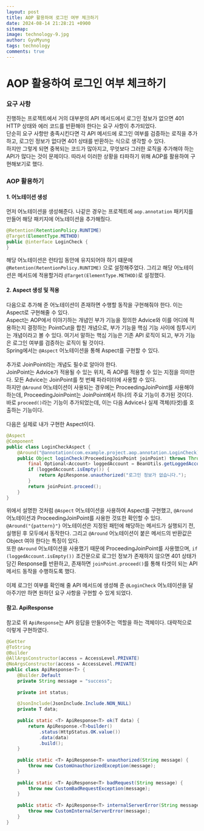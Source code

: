 ```yaml
---
layout:	post
title: AOP 활용하여 로그인 여부 체크하기
date: 2024-08-14 21:28:21 +0900
sitemap: 
image: technology-9.jpg
author: GyuMyung
tags: technology
comments: true
---
```


# AOP 활용하여 로그인 여부 체크하기
### 요구 사항
진행하는 프로젝트에서 거의 대부분의 API 메서드에서 로그인 정보가 없으면 401 HTTP 상태와 에러 코드를 반환해야 한다는 요구 사항이 추가되었다. <br/>
단순히 요구 사항만 충족시킨다면 각 API 메서드에 로그인 여부를 검증하는 로직을 추가하고, 로그인 정보가 없다면 401 상태를 반환하는 식으로 생각할 수 있다. <br/>
하지만 그렇게 되면 중복되는 코드가 많아지고, 무엇보다 그러한 로직을 추가해야 하는 API가 많다는 것이 문제이다. 따라서 이러한 상황을 타파하기 위해 AOP를 활용하여 구현해보기로 했다. <br/>

### AOP 활용하기
#### 1. 어노테이션 생성
먼저 어노테이션을 생성해준다. 나같은 경우는 프로젝트에 `aop.annotation` 패키지를 만들어 해당 패키지에 어노테이션을 추가해줬다. <br/>

```java
@Retention(RetentionPolicy.RUNTIME)
@Target(ElementType.METHOD)
public @interface LoginCheck {
}
```

해당 어노테이션은 런타임 동안에 유지되어야 하기 떄문에 `@Retention(RetentionPolicy.RUNTIME)` 으로 설정해주었다. 그리고 해당 어노테이션은 메서드에 적용할거라 `@Target(ElementType.METHOD)`로 설정했다. <br/>

#### 2. Aspect 생성 및 적용
다음으로 추가해 준 어노테이션이 존재하면 수행할 동작을 구현해줘야 한다. 이는 Aspect로 구현해줄 수 있다. <br/>
Aspect는 AOP에서 이야기하는 개념인 부가 기능을 정의한 Advice와 이를 어디에 적용하는지 결정하는 PointCut을 합친 개념으로, 부가 기능을 핵심 기능 사이에 침투시키는 개념이라고 볼 수 있다. 여기서 말하는 핵심 기능은 기존 API 로직이 되고, 부가 기능은 로그인 여부를 검증하는 로직이 될 것이다. <br/>
Spring에서는 `@Aspect` 어노테이션을 통해 Aspect를 구현할 수 있다. <br/><br/>
추가로 JoinPoint라는 개념도 필수로 알아야 한다. <br/>
JoinPoint는 Advice가 적용될 수 있는 위치, 즉 AOP를 적용할 수 있는 지점을 의미한다. 모든 Advice는 JoinPoint를 첫 번째 파라미터에 사용할 수 있다. <br/>
하지만 `@Around` 어노테이션이 사용되는 경우에는 ProceedingJoinPoint를 사용해야 하는데, ProceedingJoinPoint는 JoinPoint에서 하나의 주요 기능이 추가된 것이다. <br/>
바로 `proceed()`라는 기능이 추가되었는데, 이는 다음 Advice나 실제 객체(타겟)를 호출하는 기능이다. <br/><br/>
다음은 실제로 내가 구현한 Aspect이다. <br/>

```java
@Aspect
@Component
public class LoginCheckAspect {
    @Around("@annotation(com.example.project.aop.annotation.LoginCheck)")
    public Object loginCheck(ProceedingJoinPoint joinPoint) throws Throwable {
        final Optional<Account> loggedAccount = BeanUtils.getLoggedAccount();
        if (loggedAccount.isEmpty()) {
            return ApiResponse.unauthorized("로그인 정보가 없습니다.");
        }
        return joinPoint.proceed();
    }
}
```

위에서 설명한 것처럼 `@Aspect` 어노테이션을 사용하여 Aspect를 구현했고, `@Around` 어노테이션과 ProceedingJoinPoint를 사용한 것또한 확인할 수 있다. <br/>
`@Around("{pattern}"}` 어노테이션은 지정된 패턴에 해당하는 메서드가 실행되기 전, 실행된 후 모두에서 동작한다. 그리고 `@Around` 어노테이션이 붙은 메서드의 반환값은 Object 여야 한다는 특징이 있다. <br/>
또한 `@Around` 어노테이션을 사용했기 때문에 ProceedingJoinPoint를 사용했으며, `if (loggedAccount.isEmpty())` 조건문으로 로그인 정보가 존재하지 않으면 401 상태가 담긴 Response를 반환하고, 존재하면 `joinPoint.proceed()`를 통해 타겟이 되는 API 메서드 동작을 수행하도록 했다. <br/><br/>
이제 로그인 여부를 확인해 줄 API 메서드에 생성해 준 `@LoginCheck` 어노테이션을 달아주기만 하면 원하던 요구 사항을 구현할 수 있게 되었다. <br/>

#### 참고. ApiResponse
참고로 위 `ApiResponse`는 API 응답을 만들어주는 역할을 하는 객체이다. 대략적으로 이렇게 구현하였다. <br/>

```java
@Getter
@ToString
@Builder
@AllArgsConstructor(access = AccessLevel.PRIVATE)
@NoArgsConstructor(access = AccessLevel.PRIVATE)
public class ApiResponse<T> {
    @Builder.Default
    private String message = "success";
    
    private int status;
    
    @JsonInclude(JsonInclude.Include.NON_NULL)
    private T data;
    
    public static <T> ApiResponse<T> ok(T data) {
        return ApiResponse.<T>builder()
            .status(HttpStatus.OK.value())
            .data(data)
            .build();
    }
    
    public static <T> ApiResponse<T> unauthorized(String message) {
        throw new CustomUnauthorizedException(message);
    }
    
    public static <T> ApiResponse<T> badRequest(String message) {
        throw new CustomBadRequestException(message);
    }
    
    public static <T> ApiResponse<T> internalServerError(String message) {
        throw new CustomInternalServerError(message);
    }
}
```
